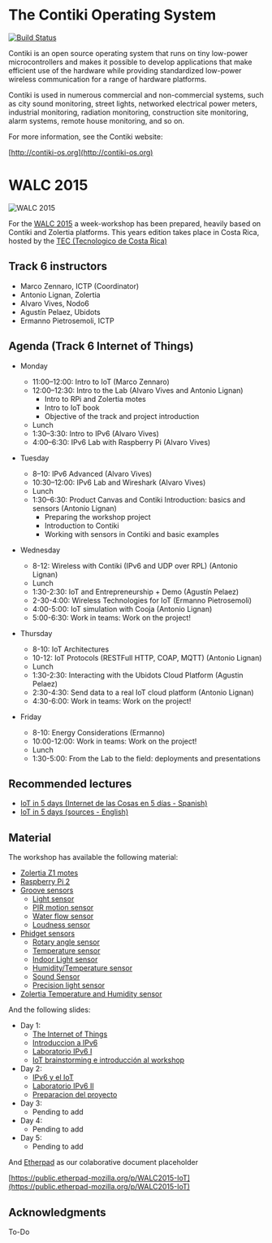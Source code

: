The Contiki Operating System
============================

[![Build Status](https://travis-ci.org/contiki-os/contiki.svg?branch=master)](https://travis-ci.org/contiki-os/contiki/branches)

Contiki is an open source operating system that runs on tiny low-power
microcontrollers and makes it possible to develop applications that
make efficient use of the hardware while providing standardized
low-power wireless communication for a range of hardware platforms.

Contiki is used in numerous commercial and non-commercial systems,
such as city sound monitoring, street lights, networked electrical
power meters, industrial monitoring, radiation monitoring,
construction site monitoring, alarm systems, remote house monitoring,
and so on.

For more information, see the Contiki website:

[http://contiki-os.org](http://contiki-os.org)

WALC 2015
===========================

![WALC 2015](http://tecdigital.tec.ac.cr/servicios/hoyeneltec/sites/default/files/field/image/act-101.png "WALC 2015")

For the [WALC 2015](http://eslared.net/walc2015/?page_id=2&lang=es_ES) a week-workshop has been prepared, heavily based on
Contiki and Zolertia platforms.  This years edition takes place in Costa Rica, hosted by the [TEC (Tecnologico de Costa Rica)](http://www.tec.ac.cr/Paginas/index.html)

Track 6 instructors
---------------------------

* Marco Zennaro, ICTP (Coordinator)
* Antonio Lignan, Zolertia
* Alvaro Vives, Nodo6
* Agustín Pelaez, Ubidots
* Ermanno Pietrosemoli, ICTP

Agenda (Track 6 Internet of Things)
---------------------------

* Monday
  - 11:00–12:00: Intro to IoT (Marco Zennaro)
  - 12:00–12:30: Intro to the Lab (Alvaro Vives and Antonio Lignan)
    - Intro to RPi and Zolertia motes
    - Intro to IoT book
    - Objective of the track and project introduction
  -  Lunch
  - 1:30–3:30: Intro to IPv6 (Alvaro Vives)
  - 4:00–6:30: IPv6 Lab with Raspberry Pi (Alvaro Vives)
    
* Tuesday
  - 8–10: IPv6 Advanced (Alvaro Vives)
  - 10:30–12:00: IPv6 Lab and Wireshark (Alvaro Vives)
  - Lunch
  - 1:30–6:30: Product Canvas and Contiki Introduction: basics and sensors (Antonio Lignan)
    - Preparing the workshop project
    - Introduction to Contiki
    - Working with sensors in Contiki and basic examples

* Wednesday
  - 8-12: Wireless with Contiki (IPv6 and UDP over RPL) (Antonio Lignan)
  - Lunch
  - 1:30-2:30: IoT and Entrepreneurship + Demo (Agustín Pelaez)
  - 2-30-4:00: Wireless Technologies for IoT (Ermanno Pietrosemoli)
  - 4:00-5:00: IoT simulation with Cooja (Antonio Lignan)
  - 5:00-6:30: Work in teams: Work on the project!

* Thursday
  - 8-10: IoT Architectures
  - 10-12: IoT Protocols (RESTFull HTTP, COAP, MQTT) (Antonio Lignan)
  - Lunch
  - 1:30-2:30: Interacting with the Ubidots Cloud Platform (Agustin Pelaez)
  - 2:30-4:30: Send data to a real IoT cloud platform (Antonio Lignan)
  - 4:30-6:00: Work in teams: Work on the project!

* Friday
  - 8-10: Energy Considerations (Ermanno)
  - 10:00-12:00: Work in teams: Work on the project!
  - Lunch
  - 1:30-5:00: From the Lab to the field: deployments and presentations

Recommended lectures
---------------------------

* [IoT in 5 days (Internet de las Cosas en 5 días - Spanish)](http://wireless.ictp.it/Papers/InternetdelasCosas.pdf)
* [IoT in 5 days (sources - English)](https://github.com/marcozennaro/IPv6-WSN-book)

Material
---------------------------

The workshop has available the following material:

* [Zolertia Z1 motes](http://zolertia.io/z1)
* [Raspberry Pi 2](https://www.raspberrypi.org/products/raspberry-pi-2-model-b/)
* [Groove sensors](http://www.seeedstudio.com/depot/s/grovefamily.html)
    * [Light sensor](http://www.seeedstudio.com/depot/Grove-Light-SensorP-p-1253.html?cPath=25_27)
    * [PIR motion sensor](http://www.seeedstudio.com/depot/PIR-Motion-sensor-module-p-74.html)
    * [Water flow sensor](http://www.seeedstudio.com/depot/G12-Water-Flow-Sensor-p-635.html)
    * [Loudness sensor](http://www.seeedstudio.com/depot/Grove-Loudness-Sensor-p-1382.html)
* [Phidget sensors](http://www.phidgets.com/)
    * [Rotary angle sensor](http://www.phidgets.com/products.php?product_id=1109)
    * [Temperature sensor](http://www.phidgets.com/products.php?product_id=1124)
    * [Indoor Light sensor](http://www.phidgets.com/products.php?product_id=1142)
    * [Humidity/Temperature sensor](http://www.phidgets.com/products.php?product_id=1125)
    * [Sound Sensor](http://www.phidgets.com/products.php?product_id=1133)
    * [Precision light sensor](http://www.phidgets.com/products.php?product_id=1127)
* [Zolertia Temperature and Humidity sensor](http://www.sensirion.com/en/products/humidity-temperature/humidity-temperature-sensor-sht2x/)

And the following slides:

* Day 1:
    * [The Internet of Things](https://drive.google.com/file/d/0B1xz6K9Dqu_CR2U0SjJ0Z19KSFVuZzdRcDExZWZ1LWFZZnhn/view?usp=sharing)
    * [Introduccion a IPv6](https://drive.google.com/file/d/0B1xz6K9Dqu_CNE8tcFZKTW91LXc/view?usp=sharing)
    * [Laboratorio IPv6 I](https://drive.google.com/file/d/0B1xz6K9Dqu_CbTdoV2F4eFNIdkE/view?usp=sharing)
    * [IoT brainstorming e introducción al workshop](http://www.slideshare.net/alignan/walc15-day-1-iot-and-workshop-introduction)
* Day 2:
    * [IPv6 y el IoT](https://drive.google.com/file/d/0B1xz6K9Dqu_CdV81RG53Qlphb3c/view?usp=sharing)
    * [Laboratorio IPv6 II](https://drive.google.com/file/d/0B1xz6K9Dqu_CVm8wSUZCcVJ2a00/view?usp=sharing)
    * [Preparacion del proyecto](http://www.slideshare.net/alignan/walc15-day-2-preparacion-del-proyecto)
* Day 3:
    * Pending to add
* Day 4:
    * Pending to add
* Day 5:
    * Pending to add

And [Etherpad](http://etherpad.org/) as our colaborative document placeholder

[https://public.etherpad-mozilla.org/p/WALC2015-IoT](https://public.etherpad-mozilla.org/p/WALC2015-IoT)


Acknowledgments
---------------------------

To-Do
